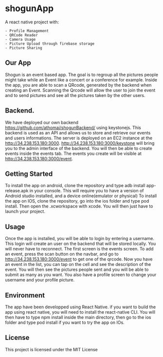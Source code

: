 # shogunApp

A react native project with:
```
- Profile Management
- QRCode Reader
- Camera Usage
- Picture Upload through firebase storage
- Picture Sharing
```

## Our App

Shogun is an event based app. The goal is to regroup all the pictures people might take while an Event like a concert or a conference for example. Inside the app, you are able to scan a QRcode, generated by the backend when creating an Event. Scanning the Qrcode will allow the user to join the event and to send pictures and see all the pictures taken by the other users.

## Backend.

We have deployed our own backend https://github.com/athomaj/shogunBackend/ using keystonejs.
This backend is used as an API and allows us to store and retrieve our events and users informations.
The server is deployed on an EC2 instance at the http://34.238.153.180:3000.
http://34.238.153.180:3000/keystone will bring you to the admin interface of the backend. You will then be able to create events inside the events tab.
The events you create will be visible at http://34.238.153.180:3000/event.

## Getting Started

To install the app on android, clone the repository and type adb install app-release.apk in your console. This will require you to have a version of Android studio installed, and a device online(emulator or physical)
To install the app on IOS, clone the repository, go into the ios folder and type pod install. Then open the .xcworkspace with xcode. You will then just have to launch your project.

## Usage

Once the app is installed, you will be able to login by entering a username. This login will create an user on the backend that will be stored locally. You will never have to reconnect.
The first screen is the events screen. To add an event, press the scan button on the navbar, and go to http://34.238.153.180:3000/event to get one of the qrcode.
Now you have an event in the list, you can tap on the cell and see the description of the event. You will then see the pictures people sent and you will be able to submit as many as you want.
You also have a profile screen to change your username and your profile picture.

## Environment

The app have been developped using React Native.
if you want to build the app using react native, you will need to install the react-native CLI. You will then have to type npm install inside the main directory, then go to the ios folder and type pod install if you want to try the app on IOs.

## License

This project is licensed under the MIT License
